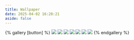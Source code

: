 ```yaml
---
title: Wallpaper
date: 2025-04-02 16:28:21
aside: false
---
```


{% gallery [button] %}
![](https://blog-ultimate.oss-cn-beijing.aliyuncs.com/cover/elephant.jpg)
![](https://www4.bing.com//th?id=OHR.NappingLion_ZH-CN1214312983_1920x1080.jpg&rf=LaDigue_1920x1080.jpg&pid=hp)
![](https://www4.bing.com//th?id=OHR.RhinosKenya_ZH-CN4422118541_UHD.jpg)
![](https://www4.bing.com//th?id=OHR.ZebraMother_ZH-CN1947314869_1920x1080.jpg&rf=LaDigue_1920x1080.jpg&pid=hp)
![](https://www4.bing.com//th?id=OHR.CheetahDay_ZH-CN5114530695_1920x1080.jpg&rf=LaDigue_1920x1080.jpg&pid=hp)
![](https://www4.bing.com//th?id=OHR.ImpalaOxpecker_ZH-CN9652434873_1920x1080.jpg&rf=LaDigue_1920x1080.jpg&pid=hp)
![](https://www4.bing.com//th?id=OHR.RedFoxDad_ZH-CN4894022141_1920x1080.jpg&rf=LaDigue_1920x1080.jpg&pid=hp)
{% endgallery %}
